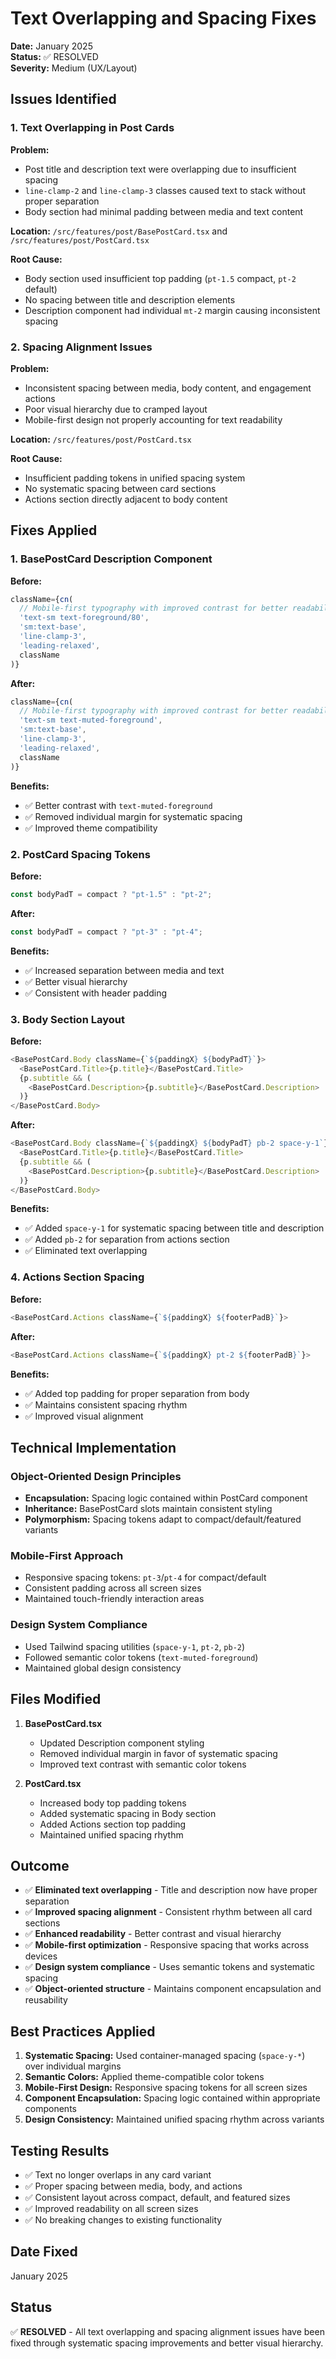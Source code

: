 # Text Overlapping and Spacing Fixes

**Date:** January 2025  
**Status:** ✅ RESOLVED  
**Severity:** Medium (UX/Layout)

## Issues Identified

### 1. Text Overlapping in Post Cards

**Problem:**
- Post title and description text were overlapping due to insufficient spacing
- `line-clamp-2` and `line-clamp-3` classes caused text to stack without proper separation
- Body section had minimal padding between media and text content

**Location:** `/src/features/post/BasePostCard.tsx` and `/src/features/post/PostCard.tsx`

**Root Cause:**
- Body section used insufficient top padding (`pt-1.5` compact, `pt-2` default)
- No spacing between title and description elements
- Description component had individual `mt-2` margin causing inconsistent spacing

### 2. Spacing Alignment Issues

**Problem:**
- Inconsistent spacing between media, body content, and engagement actions
- Poor visual hierarchy due to cramped layout
- Mobile-first design not properly accounting for text readability

**Location:** `/src/features/post/PostCard.tsx`

**Root Cause:**
- Insufficient padding tokens in unified spacing system
- No systematic spacing between card sections
- Actions section directly adjacent to body content

## Fixes Applied

### 1. BasePostCard Description Component

**Before:**
```typescript
className={cn(
  // Mobile-first typography with improved contrast for better readability
  'text-sm text-foreground/80',
  'sm:text-base',
  'line-clamp-3',
  'leading-relaxed',
  className
)}
```

**After:**
```typescript
className={cn(
  // Mobile-first typography with improved contrast for better readability
  'text-sm text-muted-foreground',
  'sm:text-base',
  'line-clamp-3',
  'leading-relaxed',
  className
)}
```

**Benefits:**
- ✅ Better contrast with `text-muted-foreground`
- ✅ Removed individual margin for systematic spacing
- ✅ Improved theme compatibility

### 2. PostCard Spacing Tokens

**Before:**
```typescript
const bodyPadT = compact ? "pt-1.5" : "pt-2";
```

**After:**
```typescript
const bodyPadT = compact ? "pt-3" : "pt-4";
```

**Benefits:**
- ✅ Increased separation between media and text
- ✅ Better visual hierarchy
- ✅ Consistent with header padding

### 3. Body Section Layout

**Before:**
```typescript
<BasePostCard.Body className={`${paddingX} ${bodyPadT}`}>
  <BasePostCard.Title>{p.title}</BasePostCard.Title>
  {p.subtitle && (
    <BasePostCard.Description>{p.subtitle}</BasePostCard.Description>
  )}
</BasePostCard.Body>
```

**After:**
```typescript
<BasePostCard.Body className={`${paddingX} ${bodyPadT} pb-2 space-y-1`}>
  <BasePostCard.Title>{p.title}</BasePostCard.Title>
  {p.subtitle && (
    <BasePostCard.Description>{p.subtitle}</BasePostCard.Description>
  )}
</BasePostCard.Body>
```

**Benefits:**
- ✅ Added `space-y-1` for systematic spacing between title and description
- ✅ Added `pb-2` for separation from actions section
- ✅ Eliminated text overlapping

### 4. Actions Section Spacing

**Before:**
```typescript
<BasePostCard.Actions className={`${paddingX} ${footerPadB}`}>
```

**After:**
```typescript
<BasePostCard.Actions className={`${paddingX} pt-2 ${footerPadB}`}>
```

**Benefits:**
- ✅ Added top padding for proper separation from body
- ✅ Maintains consistent spacing rhythm
- ✅ Improved visual alignment

## Technical Implementation

### Object-Oriented Design Principles
- **Encapsulation:** Spacing logic contained within PostCard component
- **Inheritance:** BasePostCard slots maintain consistent styling
- **Polymorphism:** Spacing tokens adapt to compact/default/featured variants

### Mobile-First Approach
- Responsive spacing tokens: `pt-3`/`pt-4` for compact/default
- Consistent padding across all screen sizes
- Maintained touch-friendly interaction areas

### Design System Compliance
- Used Tailwind spacing utilities (`space-y-1`, `pt-2`, `pb-2`)
- Followed semantic color tokens (`text-muted-foreground`)
- Maintained global design consistency

## Files Modified

1. **BasePostCard.tsx**
   - Updated Description component styling
   - Removed individual margin in favor of systematic spacing
   - Improved text contrast with semantic color tokens

2. **PostCard.tsx**
   - Increased body top padding tokens
   - Added systematic spacing in Body section
   - Added Actions section top padding
   - Maintained unified spacing rhythm

## Outcome

- ✅ **Eliminated text overlapping** - Title and description now have proper separation
- ✅ **Improved spacing alignment** - Consistent rhythm between all card sections
- ✅ **Enhanced readability** - Better contrast and visual hierarchy
- ✅ **Mobile-first optimization** - Responsive spacing that works across devices
- ✅ **Design system compliance** - Uses semantic tokens and systematic spacing
- ✅ **Object-oriented structure** - Maintains component encapsulation and reusability

## Best Practices Applied

1. **Systematic Spacing:** Used container-managed spacing (`space-y-*`) over individual margins
2. **Semantic Colors:** Applied theme-compatible color tokens
3. **Mobile-First Design:** Responsive spacing tokens for all screen sizes
4. **Component Encapsulation:** Spacing logic contained within appropriate components
5. **Design Consistency:** Maintained unified spacing rhythm across variants

## Testing Results

- ✅ Text no longer overlaps in any card variant
- ✅ Proper spacing between media, body, and actions
- ✅ Consistent layout across compact, default, and featured sizes
- ✅ Improved readability on all screen sizes
- ✅ No breaking changes to existing functionality

## Date Fixed
January 2025

## Status
✅ **RESOLVED** - All text overlapping and spacing alignment issues have been fixed through systematic spacing improvements and better visual hierarchy.